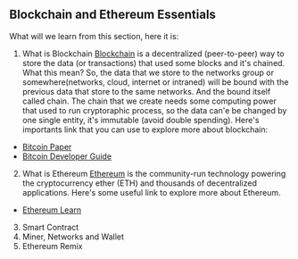 ## Blockchain and Ethereum Essentials

What will we learn from this section, here it is:
1. What is Blockchain
[Blockchain](https://en.wikipedia.org/wiki/Blockchain) is a decentralized (peer-to-peer) way to store the data (or transactions) that used some blocks and it's chained. What this mean? So, the data that we store to the networks group or somewhere(networks, cloud, internet or intraned) will be bound with the previous data that store to the same networks. And the bound itself called chain. The chain that we create needs some computing power that used to run cryptoraphic process, so the data can'e be changed by one single entity, it's immutable (avoid double spending).
Here's importants link that you can use to explore more about blockchain:
  - [Bitcoin Paper](https://bitcoin.org/en/bitcoin-paper)
  - [Bitcoin Developer Guide](https://developer.bitcoin.org/devguide/index.html)


2. What is Ethereum
[Ethereum](https://ethereum.org/en) is the community-run technology powering the cryptocurrency ether (ETH) and thousands of decentralized applications.
Here's some useful link to explore more about Ethereum.
  - [Ethereum Learn](https://ethereum.org/en/learn/)

3. Smart Contract
4. Miner, Networks and Wallet
5. Ethereum Remix